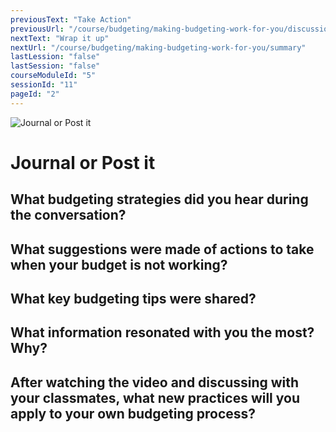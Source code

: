 ```yaml
---
previousText: "Take Action"
previousUrl: "/course/budgeting/making-budgeting-work-for-you/discussion"
nextText: "Wrap it up"
nextUrl: "/course/budgeting/making-budgeting-work-for-you/summary"
lastLession: "false"
lastSession: "false"
courseModuleId: "5"
sessionId: "11"
pageId: "2"
---
```



![Journal or Post it](/assets/img/journal-it.png)
# Journal or Post it

## What budgeting strategies did you hear during the conversation?
<sparkle-feed-post assignment-name="What budgeting strategies did you hear during the conversation?" ></sparkle-feed-post>

## What suggestions were made of actions to take when your budget is not working?
<sparkle-feed-post assignment-name="What suggestions were made of actions to take when your budget is not working?" ></sparkle-feed-post>

## What key budgeting tips were shared?
<sparkle-feed-post assignment-name="What key budgeting tips were shared?" ></sparkle-feed-post>

## What information resonated with you the most? Why?
<sparkle-feed-post assignment-name="What information resonated with you the most? Why?" ></sparkle-feed-post>


## After watching the video and discussing with your classmates, what new practices will you apply to your own budgeting process?
<sparkle-feed-post assignment-name="After watching the video and discussing with your classmates, what new practices will you apply to your own budgeting process?" ></sparkle-feed-post>